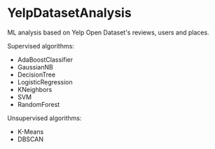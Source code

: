 # YelpDatasetAnalysis

ML analysis based on Yelp Open Dataset's reviews, users and places.

Supervised algorithms:

* AdaBoostClassifier
* GaussianNB
* DecisionTree
* LogisticRegression
* KNeighbors
* SVM
* RandomForest

Unsupervised algorithms:

* K-Means
* DBSCAN

